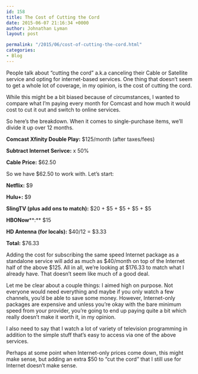 ```yaml
---
id: 158
title: The Cost of Cutting the Cord
date: 2015-06-07 21:16:34 +0000
author: Johnathan Lyman
layout: post

permalink: "/2015/06/cost-of-cutting-the-cord.html"
categories:
- Blog
---
```

People talk about “cutting the cord” a.k.a canceling their Cable or Satellite service and opting for internet-based services. One thing that doesn’t seem to get a whole lot of coverage, in my opinion, is the cost of cutting the cord.

While this might be a bit biased because of circumstances, I wanted to compare what I’m paying every month for Comcast and how much it would cost to cut it out and switch to online services.

So here’s the breakdown. When it comes to single-purchase items, we’ll divide it up over 12 months.

**Comcast Xfinity Double Play:** $125/month (after taxes/fees)  
  
**Subtract Internet Serivce:** x 50%  
  
**Cable Price:** $62.50

So we have $62.50 to work with. Let’s start:

**Netflix:** $9  
  
**Hulu+:** $9  
  
**SlingTV (plus add ons to match):** $20 + $5 + $5 + $5 + $5  
  
**HBONow****:** $15  
  
**HD Antenna (for locals):** $40/12 = $3.33

**Total:** $76.33

Adding the cost for subscribing the same speed Internet package as a standalone service will add as much as $40/month on top of the Internet half of the above $125. All in all, we’re looking at $176.33 to match what I already have. That doesn’t seem like much of a good deal.

Let me be clear about a couple things: I aimed high on purpose. Not everyone would need everything and maybe if you only watch a few channels, you’d be able to save some money. However, Internet-only packages are expensive and unless you’re okay with the bare minimum speed from your provider, you’re going to end up paying quite a bit which really doesn’t make it worth it, in my opinion.

I also need to say that I watch a lot of variety of television programming in addition to the simple stuff that’s easy to access via one of the above services.

Perhaps at some point when Internet-only prices come down, this might make sense, but adding an extra $50 to “cut the cord” that I still use for Internet doesn’t make sense.